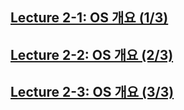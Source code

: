 ## [Lecture 2-1: OS 개요 (1/3)](https://www.youtube.com/watch?v=nxl_cUd55Ag&list=PLBrGAFAIyf5rby7QylRc6JxU5lzQ9c4tN&index=3&ab_channel=HPCLab.KOREATECH)

## [Lecture 2-2: OS 개요 (2/3)](https://www.youtube.com/watch?v=hzXVQIlSSos&list=PLBrGAFAIyf5rby7QylRc6JxU5lzQ9c4tN&index=4&ab_channel=HPCLab.KOREATECH)

## [Lecture 2-3: OS 개요 (3/3)](https://www.youtube.com/watch?v=knF9lzHA3LI&list=PLBrGAFAIyf5rby7QylRc6JxU5lzQ9c4tN&index=4&ab_channel=HPCLab.KOREATECH)
